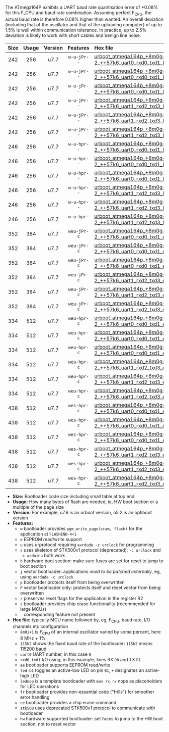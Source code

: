 The ATmega164P exhibits a UART baud rate quantisation error of +0.08% for this F_CPU and baud rate combination. Assuming perfect F<sub>CPU</sub>, the actual baud rate is therefore 0.08% higher than wanted. An overall deviation (including that of the oscillator and that of the uploading computer) of up to 1.5% is well within communication tolerance. In practice, up to 2.5% deviation is likely to work with short cables and benign line noise.

|Size|Usage|Version|Features|Hex file|
|:-:|:-:|:-:|:-:|:--|
|242|256|u7.7|`w-u-jPr--`|[urboot_atmega164p_+8m0g-2_++57k6_uart0_rxd0_txd1_led+b0.hex](https://raw.githubusercontent.com/stefanrueger/urboot.hex/main/mcus/atmega164p/internal_oscillator/fcpu_+8m0g-2/br_++57k6/urboot_atmega164p_+8m0g-2_++57k6_uart0_rxd0_txd1_led+b0.hex)|
|242|256|u7.7|`w-u-jPr--`|[urboot_atmega164p_+8m0g-2_++57k6_uart0_rxd0_txd1_led+b7.hex](https://raw.githubusercontent.com/stefanrueger/urboot.hex/main/mcus/atmega164p/internal_oscillator/fcpu_+8m0g-2/br_++57k6/urboot_atmega164p_+8m0g-2_++57k6_uart0_rxd0_txd1_led+b7.hex)|
|242|256|u7.7|`w-u-jPr--`|[urboot_atmega164p_+8m0g-2_++57k6_uart0_rxd0_txd1_lednop.hex](https://raw.githubusercontent.com/stefanrueger/urboot.hex/main/mcus/atmega164p/internal_oscillator/fcpu_+8m0g-2/br_++57k6/urboot_atmega164p_+8m0g-2_++57k6_uart0_rxd0_txd1_lednop.hex)|
|242|256|u7.7|`w-u-jPr--`|[urboot_atmega164p_+8m0g-2_++57k6_uart1_rxd2_txd3_led+b0.hex](https://raw.githubusercontent.com/stefanrueger/urboot.hex/main/mcus/atmega164p/internal_oscillator/fcpu_+8m0g-2/br_++57k6/urboot_atmega164p_+8m0g-2_++57k6_uart1_rxd2_txd3_led+b0.hex)|
|242|256|u7.7|`w-u-jPr--`|[urboot_atmega164p_+8m0g-2_++57k6_uart1_rxd2_txd3_led+b7.hex](https://raw.githubusercontent.com/stefanrueger/urboot.hex/main/mcus/atmega164p/internal_oscillator/fcpu_+8m0g-2/br_++57k6/urboot_atmega164p_+8m0g-2_++57k6_uart1_rxd2_txd3_led+b7.hex)|
|242|256|u7.7|`w-u-jPr--`|[urboot_atmega164p_+8m0g-2_++57k6_uart1_rxd2_txd3_lednop.hex](https://raw.githubusercontent.com/stefanrueger/urboot.hex/main/mcus/atmega164p/internal_oscillator/fcpu_+8m0g-2/br_++57k6/urboot_atmega164p_+8m0g-2_++57k6_uart1_rxd2_txd3_lednop.hex)|
|246|256|u7.7|`w-u-hpr--`|[urboot_atmega164p_+8m0g-2_++57k6_uart0_rxd0_txd1_led+b0_fr_hw.hex](https://raw.githubusercontent.com/stefanrueger/urboot.hex/main/mcus/atmega164p/internal_oscillator/fcpu_+8m0g-2/br_++57k6/urboot_atmega164p_+8m0g-2_++57k6_uart0_rxd0_txd1_led+b0_fr_hw.hex)|
|246|256|u7.7|`w-u-hpr--`|[urboot_atmega164p_+8m0g-2_++57k6_uart0_rxd0_txd1_led+b7_fr_hw.hex](https://raw.githubusercontent.com/stefanrueger/urboot.hex/main/mcus/atmega164p/internal_oscillator/fcpu_+8m0g-2/br_++57k6/urboot_atmega164p_+8m0g-2_++57k6_uart0_rxd0_txd1_led+b7_fr_hw.hex)|
|246|256|u7.7|`w-u-hpr--`|[urboot_atmega164p_+8m0g-2_++57k6_uart0_rxd0_txd1_lednop_fr_hw.hex](https://raw.githubusercontent.com/stefanrueger/urboot.hex/main/mcus/atmega164p/internal_oscillator/fcpu_+8m0g-2/br_++57k6/urboot_atmega164p_+8m0g-2_++57k6_uart0_rxd0_txd1_lednop_fr_hw.hex)|
|246|256|u7.7|`w-u-hpr--`|[urboot_atmega164p_+8m0g-2_++57k6_uart1_rxd2_txd3_led+b0_fr_hw.hex](https://raw.githubusercontent.com/stefanrueger/urboot.hex/main/mcus/atmega164p/internal_oscillator/fcpu_+8m0g-2/br_++57k6/urboot_atmega164p_+8m0g-2_++57k6_uart1_rxd2_txd3_led+b0_fr_hw.hex)|
|246|256|u7.7|`w-u-hpr--`|[urboot_atmega164p_+8m0g-2_++57k6_uart1_rxd2_txd3_led+b7_fr_hw.hex](https://raw.githubusercontent.com/stefanrueger/urboot.hex/main/mcus/atmega164p/internal_oscillator/fcpu_+8m0g-2/br_++57k6/urboot_atmega164p_+8m0g-2_++57k6_uart1_rxd2_txd3_led+b7_fr_hw.hex)|
|246|256|u7.7|`w-u-hpr--`|[urboot_atmega164p_+8m0g-2_++57k6_uart1_rxd2_txd3_lednop_fr_hw.hex](https://raw.githubusercontent.com/stefanrueger/urboot.hex/main/mcus/atmega164p/internal_oscillator/fcpu_+8m0g-2/br_++57k6/urboot_atmega164p_+8m0g-2_++57k6_uart1_rxd2_txd3_lednop_fr_hw.hex)|
|352|384|u7.7|`weu-jPr-c`|[urboot_atmega164p_+8m0g-2_++57k6_uart0_rxd0_txd1_ee_led+b0_fr_ce.hex](https://raw.githubusercontent.com/stefanrueger/urboot.hex/main/mcus/atmega164p/internal_oscillator/fcpu_+8m0g-2/br_++57k6/urboot_atmega164p_+8m0g-2_++57k6_uart0_rxd0_txd1_ee_led+b0_fr_ce.hex)|
|352|384|u7.7|`weu-jPr-c`|[urboot_atmega164p_+8m0g-2_++57k6_uart0_rxd0_txd1_ee_led+b7_fr_ce.hex](https://raw.githubusercontent.com/stefanrueger/urboot.hex/main/mcus/atmega164p/internal_oscillator/fcpu_+8m0g-2/br_++57k6/urboot_atmega164p_+8m0g-2_++57k6_uart0_rxd0_txd1_ee_led+b7_fr_ce.hex)|
|352|384|u7.7|`weu-jPr-c`|[urboot_atmega164p_+8m0g-2_++57k6_uart0_rxd0_txd1_ee_lednop_fr_ce.hex](https://raw.githubusercontent.com/stefanrueger/urboot.hex/main/mcus/atmega164p/internal_oscillator/fcpu_+8m0g-2/br_++57k6/urboot_atmega164p_+8m0g-2_++57k6_uart0_rxd0_txd1_ee_lednop_fr_ce.hex)|
|352|384|u7.7|`weu-jPr-c`|[urboot_atmega164p_+8m0g-2_++57k6_uart1_rxd2_txd3_ee_led+b0_fr_ce.hex](https://raw.githubusercontent.com/stefanrueger/urboot.hex/main/mcus/atmega164p/internal_oscillator/fcpu_+8m0g-2/br_++57k6/urboot_atmega164p_+8m0g-2_++57k6_uart1_rxd2_txd3_ee_led+b0_fr_ce.hex)|
|352|384|u7.7|`weu-jPr-c`|[urboot_atmega164p_+8m0g-2_++57k6_uart1_rxd2_txd3_ee_led+b7_fr_ce.hex](https://raw.githubusercontent.com/stefanrueger/urboot.hex/main/mcus/atmega164p/internal_oscillator/fcpu_+8m0g-2/br_++57k6/urboot_atmega164p_+8m0g-2_++57k6_uart1_rxd2_txd3_ee_led+b7_fr_ce.hex)|
|352|384|u7.7|`weu-jPr-c`|[urboot_atmega164p_+8m0g-2_++57k6_uart1_rxd2_txd3_ee_lednop_fr_ce.hex](https://raw.githubusercontent.com/stefanrueger/urboot.hex/main/mcus/atmega164p/internal_oscillator/fcpu_+8m0g-2/br_++57k6/urboot_atmega164p_+8m0g-2_++57k6_uart1_rxd2_txd3_ee_lednop_fr_ce.hex)|
|334|512|u7.7|`weu-hpr-c`|[urboot_atmega164p_+8m0g-2_++57k6_uart0_rxd0_txd1_ee_led+b0_fr_ce_hw.hex](https://raw.githubusercontent.com/stefanrueger/urboot.hex/main/mcus/atmega164p/internal_oscillator/fcpu_+8m0g-2/br_++57k6/urboot_atmega164p_+8m0g-2_++57k6_uart0_rxd0_txd1_ee_led+b0_fr_ce_hw.hex)|
|334|512|u7.7|`weu-hpr-c`|[urboot_atmega164p_+8m0g-2_++57k6_uart0_rxd0_txd1_ee_led+b7_fr_ce_hw.hex](https://raw.githubusercontent.com/stefanrueger/urboot.hex/main/mcus/atmega164p/internal_oscillator/fcpu_+8m0g-2/br_++57k6/urboot_atmega164p_+8m0g-2_++57k6_uart0_rxd0_txd1_ee_led+b7_fr_ce_hw.hex)|
|334|512|u7.7|`weu-hpr-c`|[urboot_atmega164p_+8m0g-2_++57k6_uart0_rxd0_txd1_ee_lednop_fr_ce_hw.hex](https://raw.githubusercontent.com/stefanrueger/urboot.hex/main/mcus/atmega164p/internal_oscillator/fcpu_+8m0g-2/br_++57k6/urboot_atmega164p_+8m0g-2_++57k6_uart0_rxd0_txd1_ee_lednop_fr_ce_hw.hex)|
|334|512|u7.7|`weu-hpr-c`|[urboot_atmega164p_+8m0g-2_++57k6_uart1_rxd2_txd3_ee_led+b0_fr_ce_hw.hex](https://raw.githubusercontent.com/stefanrueger/urboot.hex/main/mcus/atmega164p/internal_oscillator/fcpu_+8m0g-2/br_++57k6/urboot_atmega164p_+8m0g-2_++57k6_uart1_rxd2_txd3_ee_led+b0_fr_ce_hw.hex)|
|334|512|u7.7|`weu-hpr-c`|[urboot_atmega164p_+8m0g-2_++57k6_uart1_rxd2_txd3_ee_led+b7_fr_ce_hw.hex](https://raw.githubusercontent.com/stefanrueger/urboot.hex/main/mcus/atmega164p/internal_oscillator/fcpu_+8m0g-2/br_++57k6/urboot_atmega164p_+8m0g-2_++57k6_uart1_rxd2_txd3_ee_led+b7_fr_ce_hw.hex)|
|334|512|u7.7|`weu-hpr-c`|[urboot_atmega164p_+8m0g-2_++57k6_uart1_rxd2_txd3_ee_lednop_fr_ce_hw.hex](https://raw.githubusercontent.com/stefanrueger/urboot.hex/main/mcus/atmega164p/internal_oscillator/fcpu_+8m0g-2/br_++57k6/urboot_atmega164p_+8m0g-2_++57k6_uart1_rxd2_txd3_ee_lednop_fr_ce_hw.hex)|
|438|512|u7.7|`wes-hpr-c`|[urboot_atmega164p_+8m0g-2_++57k6_uart0_rxd0_txd1_ee_led+b0_fr_ce_stk500_hw.hex](https://raw.githubusercontent.com/stefanrueger/urboot.hex/main/mcus/atmega164p/internal_oscillator/fcpu_+8m0g-2/br_++57k6/urboot_atmega164p_+8m0g-2_++57k6_uart0_rxd0_txd1_ee_led+b0_fr_ce_stk500_hw.hex)|
|438|512|u7.7|`wes-hpr-c`|[urboot_atmega164p_+8m0g-2_++57k6_uart0_rxd0_txd1_ee_led+b7_fr_ce_stk500_hw.hex](https://raw.githubusercontent.com/stefanrueger/urboot.hex/main/mcus/atmega164p/internal_oscillator/fcpu_+8m0g-2/br_++57k6/urboot_atmega164p_+8m0g-2_++57k6_uart0_rxd0_txd1_ee_led+b7_fr_ce_stk500_hw.hex)|
|438|512|u7.7|`wes-hpr-c`|[urboot_atmega164p_+8m0g-2_++57k6_uart0_rxd0_txd1_ee_lednop_fr_ce_stk500_hw.hex](https://raw.githubusercontent.com/stefanrueger/urboot.hex/main/mcus/atmega164p/internal_oscillator/fcpu_+8m0g-2/br_++57k6/urboot_atmega164p_+8m0g-2_++57k6_uart0_rxd0_txd1_ee_lednop_fr_ce_stk500_hw.hex)|
|438|512|u7.7|`wes-hpr-c`|[urboot_atmega164p_+8m0g-2_++57k6_uart1_rxd2_txd3_ee_led+b0_fr_ce_stk500_hw.hex](https://raw.githubusercontent.com/stefanrueger/urboot.hex/main/mcus/atmega164p/internal_oscillator/fcpu_+8m0g-2/br_++57k6/urboot_atmega164p_+8m0g-2_++57k6_uart1_rxd2_txd3_ee_led+b0_fr_ce_stk500_hw.hex)|
|438|512|u7.7|`wes-hpr-c`|[urboot_atmega164p_+8m0g-2_++57k6_uart1_rxd2_txd3_ee_led+b7_fr_ce_stk500_hw.hex](https://raw.githubusercontent.com/stefanrueger/urboot.hex/main/mcus/atmega164p/internal_oscillator/fcpu_+8m0g-2/br_++57k6/urboot_atmega164p_+8m0g-2_++57k6_uart1_rxd2_txd3_ee_led+b7_fr_ce_stk500_hw.hex)|
|438|512|u7.7|`wes-hpr-c`|[urboot_atmega164p_+8m0g-2_++57k6_uart1_rxd2_txd3_ee_lednop_fr_ce_stk500_hw.hex](https://raw.githubusercontent.com/stefanrueger/urboot.hex/main/mcus/atmega164p/internal_oscillator/fcpu_+8m0g-2/br_++57k6/urboot_atmega164p_+8m0g-2_++57k6_uart1_rxd2_txd3_ee_lednop_fr_ce_stk500_hw.hex)|

- **Size:** Bootloader code size including small table at top end
- **Usage:** How many bytes of flash are needed, ie, HW boot section or a multiple of the page size
- **Version:** For example, u7.6 is an urboot version, o5.2 is an optiboot version
- **Features:**
  + `w` bootloader provides `pgm_write_page(sram, flash)` for the application at `FLASHEND-4+1`
  + `e` EEPROM read/write support
  + `u` uses urprotocol requiring `avrdude -c urclock` for programming
  + `s` uses skeleton of STK500v1 protocol (deprecated); `-c urclock` and `-c arduino` both work
  + `h` hardware boot section: make sure fuses are set for reset to jump to boot section
  + `j` vector bootloader: applications *need to be patched externally*, eg, using `avrdude -c urclock`
  + `p` bootloader protects itself from being overwritten
  + `P` vector bootloader only: protects itself and reset vector from being overwritten
  + `r` preserves reset flags for the application in the register R2
  + `c` bootloader provides chip erase functionality (recommended for large MCUs)
  + `-` corresponding feature not present
- **Hex file:** typically MCU name followed by, eg, F<sub>CPU</sub>, baud rate, I/O channels etc configuration
  + `8m0j+1` is F<sub>CPU</sub> of an internal oscillator varied by some percent, here 8 MHz + 1%
  + `115k2` shows the fixed baud rate of the bootloader: `115k2` means 115200 baud
  + `uart0` UART number, in this case `0`
  + `rxd0 txd1` I/O using, in this example, lines RX `D0` and TX `D1`
  + `ee` bootloader supports EEPROM read/write
  + `led-b1` toggles an active-low LED on pin `B1`, `+` designates an active-high LED
  + `lednop` is a template bootloader with `mov rx,rx` nops as placeholders for LED operations
  + `fr` bootloader provides non-essential code ("frills") for smoother error handling
  + `ce` bootloader provides a chip erase command
  + `stk500` uses deprecated STK500v1 protocol to communicate with bootloader
  + `hw` hardware supported bootloader: set fuses to jump to the HW boot section, not to reset vector
